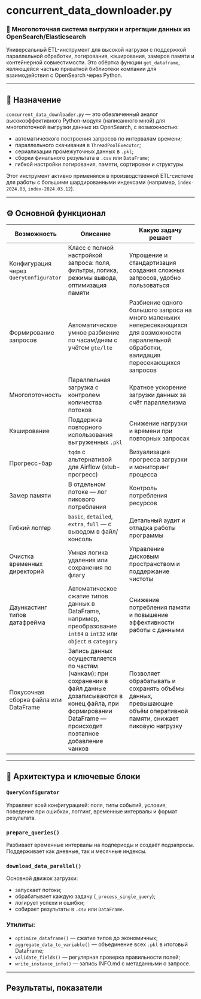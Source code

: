 # concurrent_data_downloader.py

### 🔄 Многопоточная система выгрузки и агрегации данных из OpenSearch/Elasticsearch  
Универсальный ETL-инструмент для высокой нагрузки с поддержкой параллельной обработки, логирования, кэширования, замеров памяти и контейнерной совместимости.
Это обёртка функции `get_dataframe`, являющейся частью приватной библиотеки компании для взаимодействия с OpenSearch через Python.

---

## 📌 Назначение

`concurrent_data_downloader.py` — это обезличенный аналог высокоэффективного Python-модуля (написанного мной) для многопоточной выгрузки данных из OpenSearch, с возможностью:

- автоматического построения запросов по интервалам времени;
- параллельного скачивания в `ThreadPoolExecutor`;
- сериализации промежуточных данных в `.pkl`;
- сборки финального результата в `.csv` или `DataFrame`;
- гибкой настройки логирования, памяти, сортировки и структуры.

Этот инструмент активно применялся в производственной ETL-системе для работы с большими шардированными индексами (например, `index-2024.03`, `index-2024.03.12`).

---

## ⚙️ Основной функционал

| Возможность                      | Описание                                                                 | Какую задачу решает                                      |
|---------------------------------|--------------------------------------------------------------------------|----------------------------------------------------------|
| Конфигурация через `QueryConfigurator` | Класс с полной настройкой запроса: поля, фильтры, логика, режимы вывода, оптимизация памяти | Упрощение и стандартизация создания сложных запросов, удобно пользоваться     |
| Формирование запросов         | Автоматическое умное разбиение по часам/дням с учётом `gte/lte`                 | Разбиение одного большого запроса на много маленьких непересекающихся для возможности параллельной обработки, валидация пересекающихся запросов |
| Многопоточность               | Параллельная загрузка с контролем количества потоков                     | Кратное ускорение загрузки данных за счёт параллелизма            |
| Кэширование                  | Поддержка повторного использования выгруженных `.pkl`                    | Снижение нагрузки и времени при повторных запросах        |
| Прогресс-бар                 | `tqdm` с альтернативой для Airflow (stub-прогресс)                       | Визуализация прогресса загрузки и мониторинг процесса     |
| Замер памяти                 | В отдельном потоке — лог пикового потребления                            | Контроль потребления ресурсов           |
| Гибкий логгер                 | `basic`, `detailed`, `extra`, `full` — с выводом в файл/консоль          | Детальный аудит и отладка работы программы                 |
| Очистка временных директорий | Умная логика удаления или сохранения по флагу                            | Управление дисковым пространством и поддержание чистоты   |
| Даункастинг типов датафрейма    | Автоматическое сжатие типов данных в DataFrame, например, преобразование `int64` в `int32` или `object` в `category` | Снижение потребления памяти и повышение эффективности работы с данными |
| Покусочная сборка файла или DataFrame | Запись данных осуществляется по частям (чанкам): при сохранении в файл данные дозаписываются в конец файла, при формировании DataFrame — происходит поэтапное добавление чанков | Позволяет обрабатывать и сохранять объёмы данных, превышающие объём оперативной памяти, снижает пиковую нагрузку |

---

## 🧠 Архитектура и ключевые блоки

### `QueryConfigurator`  
Управляет всей конфигурацией: поля, типы событий, условия, поведение при ошибках, логгинг, временные интервалы и формат результата.

### `prepare_queries()`  
Разбивает временные интервалы на подпериоды и создаёт подзапросы. Поддерживает как дневные, так и месячные индексы.

### `download_data_parallel()`  
Основной движок загрузки:
- запускает потоки;
- обрабатывает каждую задачу (`_process_single_query`);
- логирует успехи и ошибки;
- собирает результаты в `.csv` или `DataFrame`.

### Утилиты:
- `optimize_dataframe()` — сжатие типов до экономичных;
- `aggregate_data_to_variable()` — объединение всех `.pkl` в итоговый DataFrame;
- `validate_fields()` — регулярная проверка правильности полей;
- `write_instance_info()` — запись INFO.md с метаданными о запросе.

---

## Результаты, показатели



